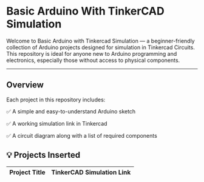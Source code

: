 # Basic Arduino With TinkerCAD Simulation

Welcome to Basic Arduino with Tinkercad Simulation — a beginner-friendly collection of Arduino projects designed for simulation in Tinkercad Circuits. This repository is ideal for anyone new to Arduino programming and electronics, especially those without access to physical components.

---

## Overview

Each project in this repository includes:

✅ A simple and easy-to-understand Arduino sketch

✅ A working simulation link in Tinkercad

✅ A circuit diagram along with a list of required components

## 💡 Projects Inserted

|  Project Title         | TinkerCAD Simulation Link            |
|------------------------|------------------------------------|
